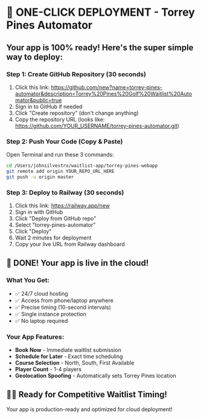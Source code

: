 # 🚀 ONE-CLICK DEPLOYMENT - Torrey Pines Automator

## Your app is 100% ready! Here's the super simple way to deploy:

### Step 1: Create GitHub Repository (30 seconds)
1. Click this link: https://github.com/new?name=torrey-pines-automator&description=Torrey%20Pines%20Golf%20Waitlist%20Automator&public=true
2. Sign in to GitHub if needed
3. Click "Create repository" (don't change anything)
4. Copy the repository URL (looks like: https://github.com/YOUR_USERNAME/torrey-pines-automator.git)

### Step 2: Push Your Code (Copy & Paste)
Open Terminal and run these 3 commands:

```bash
cd /Users/johnsilvestro/waitlist-app/torrey-pines-webapp
git remote add origin YOUR_REPO_URL_HERE
git push -u origin master
```

### Step 3: Deploy to Railway (30 seconds)
1. Click this link: https://railway.app/new
2. Sign in with GitHub
3. Click "Deploy from GitHub repo"
4. Select "torrey-pines-automator"
5. Click "Deploy"
6. Wait 2 minutes for deployment
7. Copy your live URL from Railway dashboard

## 🎉 DONE! Your app is live in the cloud!

### What You Get:
- ✅ 24/7 cloud hosting
- ✅ Access from phone/laptop anywhere
- ✅ Precise timing (10-second intervals)
- ✅ Single instance protection
- ✅ No laptop required

### Your App Features:
- **Book Now** - Immediate waitlist submission
- **Schedule for Later** - Exact time scheduling
- **Course Selection** - North, South, First Available
- **Player Count** - 1-4 players
- **Geolocation Spoofing** - Automatically sets Torrey Pines location

## 🏌️‍♂️ Ready for Competitive Waitlist Timing!

Your app is production-ready and optimized for cloud deployment!
